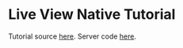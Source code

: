 # Live View Native Tutorial

Tutorial source [here](https://liveviewnative.github.io/liveview-client-swiftui/tutorials/yourfirstapp/). Server code [here](https://github.com/danbruder/live_view_native_tutorial_server).
